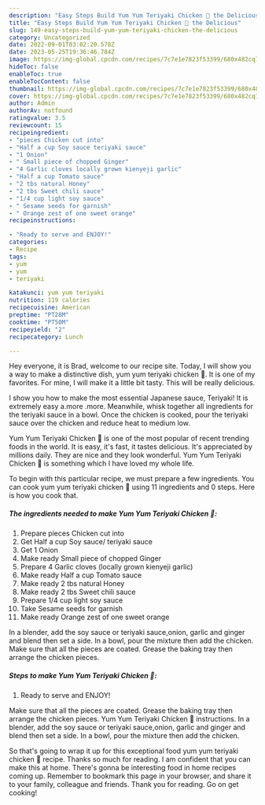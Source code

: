 ```yaml
---
description: "Easy Steps Build Yum Yum Teriyaki Chicken 🐔 the Delicious"
title: "Easy Steps Build Yum Yum Teriyaki Chicken 🐔 the Delicious"
slug: 149-easy-steps-build-yum-yum-teriyaki-chicken-the-delicious
category: Uncategorized
date: 2022-09-01T03:02:20.578Z
date: 2023-05-25T19:36:46.784Z
image: https://img-global.cpcdn.com/recipes/7c7e1e7823f53399/680x482cq70/yum-yum-teriyaki-chicken-recipe-main-photo.jpg
hideToc: false
enableToc: true
enableTocContent: false
thumbnail: https://img-global.cpcdn.com/recipes/7c7e1e7823f53399/680x482cq70/yum-yum-teriyaki-chicken-recipe-main-photo.jpg
cover: https://img-global.cpcdn.com/recipes/7c7e1e7823f53399/680x482cq70/yum-yum-teriyaki-chicken-recipe-main-photo.jpg
author: Admin
authorAv: notfound
ratingvalue: 3.5
reviewcount: 15
recipeingredient:
- "pieces Chicken cut into"
- "Half a cup Soy sauce teriyaki sauce"
- "1 Onion"
- " Small piece of chopped Ginger"
- "4 Garlic cloves locally grown kienyeji garlic"
- "Half a cup Tomato sauce"
- "2 tbs natural Honey"
- "2 tbs Sweet chili sauce"
- "1/4 cup light soy sauce"
- " Sesame seeds for garnish"
- " Orange zest of one sweet orange"
recipeinstructions:

- "Ready to serve and ENJOY!"
categories:
- Recipe
tags:
- yum
- yum
- teriyaki

katakunci: yum yum teriyaki 
nutrition: 119 calories
recipecuisine: American
preptime: "PT28M"
cooktime: "PT50M"
recipeyield: "2"
recipecategory: Lunch

---
```



Hey everyone, it is Brad, welcome to our recipe site. Today, I will show you a way to make a distinctive dish, yum yum teriyaki chicken 🐔. It is one of my favorites. For mine, I will make it a little bit tasty. This will be really delicious.

I show you how to make the most essential Japanese sauce, Teriyaki! It is extremely easy a.more .more. Meanwhile, whisk together all ingredients for the teriyaki sauce in a bowl. Once the chicken is cooked, pour the teriyaki sauce over the chicken and reduce heat to medium low.

Yum Yum Teriyaki Chicken 🐔 is one of the most popular of recent trending foods in the world. It is easy, it's fast, it tastes delicious. It's appreciated by millions daily. They are nice and they look wonderful. Yum Yum Teriyaki Chicken 🐔 is something which I have loved my whole life.


To begin with this particular recipe, we must prepare a few ingredients. You can cook yum yum teriyaki chicken 🐔 using 11 ingredients and 0 steps. Here is how you cook that.

<!--inarticleads1-->

##### The ingredients needed to make Yum Yum Teriyaki Chicken 🐔:

1. Prepare pieces Chicken cut into
1. Get Half a cup Soy sauce/ teriyaki sauce
1. Get 1 Onion
1. Make ready  Small piece of chopped Ginger
1. Prepare 4 Garlic cloves (locally grown kienyeji garlic)
1. Make ready Half a cup Tomato sauce
1. Make ready 2 tbs natural Honey
1. Make ready 2 tbs Sweet chili sauce
1. Prepare 1/4 cup light soy sauce
1. Take  Sesame seeds for garnish
1. Make ready  Orange zest of one sweet orange


In a blender, add the soy sauce or teriyaki sauce,onion, garlic and ginger and blend then set a side. In a bowl, pour the mixture then add the chicken. Make sure that all the pieces are coated. Grease the baking tray then arrange the chicken pieces. 

<!--inarticleads2-->

##### Steps to make Yum Yum Teriyaki Chicken 🐔:


1. Ready to serve and ENJOY!

Make sure that all the pieces are coated. Grease the baking tray then arrange the chicken pieces. Yum Yum Teriyaki Chicken 🐔 instructions. In a blender, add the soy sauce or teriyaki sauce,onion, garlic and ginger and blend then set a side. In a bowl, pour the mixture then add the chicken. 

So that's going to wrap it up for this exceptional food yum yum teriyaki chicken 🐔 recipe. Thanks so much for reading. I am confident that you can make this at home. There's gonna be interesting food in home recipes coming up. Remember to bookmark this page in your browser, and share it to your family, colleague and friends. Thank you for reading. Go on get cooking!
